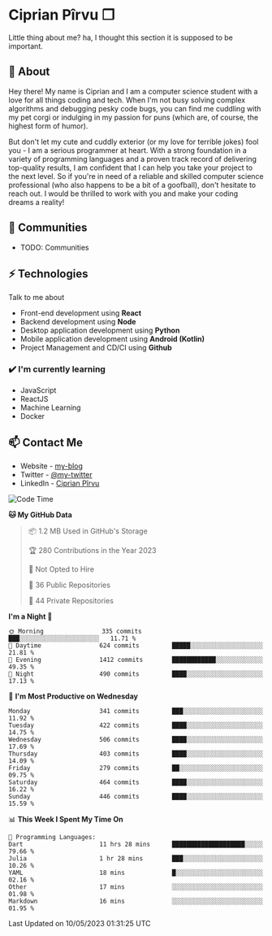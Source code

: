 # Ciprian Pîrvu ❐

Little thing about me? ha, I thought this section it is supposed to be important.

## 🧐 About

Hey there! My name is Ciprian and I am a computer science student with a love for all things coding and tech. When I'm not busy solving complex algorithms and debugging pesky code bugs, you can find me cuddling with my pet corgi or indulging in my passion for puns (which are, of course, the highest form of humor).

But don't let my cute and cuddly exterior (or my love for terrible jokes) fool you - I am a serious programmer at heart. With a strong foundation in a variety of programming languages and a proven track record of delivering top-quality results, I am confident that I can help you take your project to the next level. So if you're in need of a reliable and skilled computer science professional (who also happens to be a bit of a goofball), don't hesitate to reach out. I would be thrilled to work with you and make your coding dreams a reality!

## 👯 Communities

-   TODO: Communities

## ⚡ Technologies

Talk to me about

-   Front-end development using **React**
-   Backend development using **Node**
-   Desktop application development using **Python**
-   Mobile application development using **Android (Kotlin)**
-   Project Management and CD/CI using **Github**

### ✔️ I'm currently learning

-   JavaScript
-   ReactJS
-   Machine Learning
-   Docker

## 📫 Contact Me

-   Website - [my-blog]()
-   Twitter - [@my-twitter]()
-   LinkedIn - [Ciprian Pîrvu](https://www.linkedin.com/in/p%C3%AErvu-ciprian-cristian-4415991b1/)

<!--START_SECTION:waka-->
![Code Time](http://img.shields.io/badge/Code%20Time-1%2C727%20hrs%2010%20mins-blue)

**🐱 My GitHub Data** 

> 📦 1.2 MB Used in GitHub's Storage 
 > 
> 🏆 280 Contributions in the Year 2023
 > 
> 🚫 Not Opted to Hire
 > 
> 📜 36 Public Repositories 
 > 
> 🔑 44 Private Repositories 
 > 
**I'm a Night 🦉** 

```text
🌞 Morning                335 commits         ███░░░░░░░░░░░░░░░░░░░░░░   11.71 % 
🌆 Daytime                624 commits         █████░░░░░░░░░░░░░░░░░░░░   21.81 % 
🌃 Evening                1412 commits        ████████████░░░░░░░░░░░░░   49.35 % 
🌙 Night                  490 commits         ████░░░░░░░░░░░░░░░░░░░░░   17.13 % 
```
📅 **I'm Most Productive on Wednesday** 

```text
Monday                   341 commits         ███░░░░░░░░░░░░░░░░░░░░░░   11.92 % 
Tuesday                  422 commits         ████░░░░░░░░░░░░░░░░░░░░░   14.75 % 
Wednesday                506 commits         ████░░░░░░░░░░░░░░░░░░░░░   17.69 % 
Thursday                 403 commits         ████░░░░░░░░░░░░░░░░░░░░░   14.09 % 
Friday                   279 commits         ██░░░░░░░░░░░░░░░░░░░░░░░   09.75 % 
Saturday                 464 commits         ████░░░░░░░░░░░░░░░░░░░░░   16.22 % 
Sunday                   446 commits         ████░░░░░░░░░░░░░░░░░░░░░   15.59 % 
```


📊 **This Week I Spent My Time On** 

```text
💬 Programming Languages: 
Dart                     11 hrs 28 mins      ████████████████████░░░░░   79.66 % 
Julia                    1 hr 28 mins        ███░░░░░░░░░░░░░░░░░░░░░░   10.26 % 
YAML                     18 mins             █░░░░░░░░░░░░░░░░░░░░░░░░   02.16 % 
Other                    17 mins             ░░░░░░░░░░░░░░░░░░░░░░░░░   01.98 % 
Markdown                 16 mins             ░░░░░░░░░░░░░░░░░░░░░░░░░   01.95 % 
```


 Last Updated on 10/05/2023 01:31:25 UTC
<!--END_SECTION:waka-->
